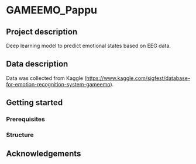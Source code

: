 # GAMEEMO_Pappu



## Project description
Deep learning model to predict emotional states based on EEG data. 

## Data description
Data was collected from Kaggle (https://www.kaggle.com/sigfest/database-for-emotion-recognition-system-gameemo).

## Getting started

### Prerequisites

### Structure

## Acknowledgements


